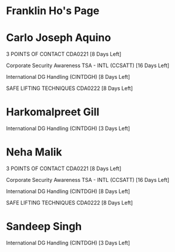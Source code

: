 # Franklin Ho's Page




# Carlo Joseph Aquino


3 POINTS OF CONTACT CDA0221 [8 Days Left]

Corporate Security Awareness TSA - INTL (CCSATT) [16 Days Left]

International DG Handling (CINTDGH) [8 Days Left]

SAFE LIFTING TECHNIQUES CDA0222 [8 Days Left]



# Harkomalpreet Gill


International DG Handling (CINTDGH) [3 Days Left]



# Neha Malik


3 POINTS OF CONTACT CDA0221 [8 Days Left]

Corporate Security Awareness TSA - INTL (CCSATT) [16 Days Left]

International DG Handling (CINTDGH) [8 Days Left]

SAFE LIFTING TECHNIQUES CDA0222 [8 Days Left]



# Sandeep Singh


International DG Handling (CINTDGH) [3 Days Left]



